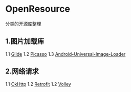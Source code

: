 # OpenResource
分类的开源库整理

## 1.图片加载库
1.1 [Glide](https://github.com/bumptech/glide)
1.2 [Picasso](https://github.com/square/picasso)
1.3 [Android-Universal-Image-Loader](https://github.com/nostra13/Android-Universal-Image-Loader)

## 2.网络请求
1.1 [OkHttp](https://github.com/square/okhttp)
1.2 [Retrofit](https://github.com/square/retrofit)
1.2 [Volley](https://github.com/google/volley)
